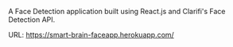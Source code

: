 A Face Detection application built using React.js and Clarifi's Face Detection API.

URL: https://smart-brain-faceapp.herokuapp.com/
